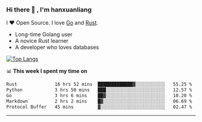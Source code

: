 ### Hi there 👋 , I'm hanxuanliang

<!--
**hanxuanliang/hanxuanliang** is a ✨ _special_ ✨ repository because its `README.md` (this file) appears on your GitHub profile.

Here are some ideas to get you started:

- 🔭 I’m currently working on ...
- 🌱 I’m currently learning ...
- 👯 I’m looking to collaborate on ...
- 🤔 I’m looking for help with ...
- 💬 Ask me about ...
- 📫 How to reach me: ...
- 😄 Pronouns: ...
- ⚡ Fun fact: ...
-->
I ❤ Open Source. I love [Go](https://golang.org) and [Rust](https://www.rust-lang.org/zh-CN/).

* Long-time Golang user
* A novice Rust learner
* A developer who loves databases

[![Top Langs](https://github-readme-stats.vercel.app/api?username=hanxuanliang&show_icons=true&count_private=true&line_height=40)](https://github.com/anuraghazra/github-readme-stats)

📊 **This week I spent my time on**
<!--START_SECTION:waka-->

```txt
Rust              16 hrs 52 mins  █████████████▓░░░░░░░░░░░   55.25 %
Python            3 hrs 50 mins   ███░░░░░░░░░░░░░░░░░░░░░░   12.57 %
Go                3 hrs 6 mins    ██▓░░░░░░░░░░░░░░░░░░░░░░   10.20 %
Markdown          2 hrs 2 mins    █▓░░░░░░░░░░░░░░░░░░░░░░░   06.69 %
Protocol Buffer   45 mins         ▓░░░░░░░░░░░░░░░░░░░░░░░░   02.47 %
```

<!--END_SECTION:waka-->

***

